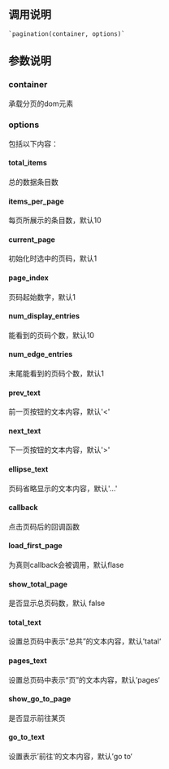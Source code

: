 ## **调用说明**
    `pagination(container, options)`

## **参数说明**

### **container**
承载分页的dom元素

### **options**
包括以下内容：

#### **total_items**
总的数据条目数

#### **items_per_page**
每页所展示的条目数，默认10

#### **current_page**
初始化时选中的页码，默认1

#### **page_index**
页码起始数字，默认1

#### **num_display_entries**
能看到的页码个数，默认10

#### **num_edge_entries**
末尾能看到的页码个数，默认1

#### **prev_text**
前一页按钮的文本内容，默认'&lt;'

#### **next_text**
下一页按钮的文本内容，默认'&gt;'

#### **ellipse_text**
页码省略显示的文本内容，默认'...'

#### **callback**
点击页码后的回调函数

#### **load_first_page**
为真则callback会被调用，默认flase

#### **show_total_page**
是否显示总页码数，默认 false

#### **total_text**
设置总页码中表示“总共”的文本内容，默认’tatal‘

#### **pages_text**
设置总页码中表示“页”的文本内容，默认’pages‘

#### **show_go_to_page**
是否显示前往某页

#### **go_to_text**
设置表示’前往‘的文本内容，默认’go to‘





